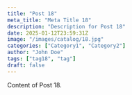 ```yaml
---
title: "Post 18"
meta_title: "Meta Title 18"
description: "Description for Post 18"
date: 2025-01-12T23:59:31Z
image: "/images/catalog/18.jpg"
categories: ["Category1", "Category2"]
author: "John Doe"
tags: ["tag18", "tag"]
draft: false
---
```


Content of Post 18.
